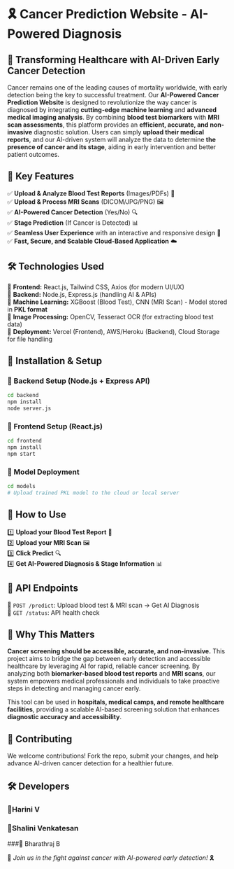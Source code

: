# 🎗️ Cancer Prediction Website - AI-Powered Diagnosis
## 🌟 Transforming Healthcare with AI-Driven Early Cancer Detection
Cancer remains one of the leading causes of mortality worldwide, with early detection being the key to successful treatment. Our **AI-Powered Cancer Prediction Website** is designed to revolutionize the way cancer is diagnosed by integrating **cutting-edge machine learning** and **advanced medical imaging analysis**. By combining **blood test biomarkers** with **MRI scan assessments**, this platform provides an **efficient, accurate, and non-invasive** diagnostic solution. Users can simply **upload their medical reports**, and our AI-driven system will analyze the data to determine **the presence of cancer and its stage**, aiding in early intervention and better patient outcomes.

## 🚀 Key Features
✅ **Upload & Analyze Blood Test Reports** (Images/PDFs) 📄  
✅ **Upload & Process MRI Scans** (DICOM/JPG/PNG) 🖼️  
✅ **AI-Powered Cancer Detection** (Yes/No) 🔍  
✅ **Stage Prediction** (If Cancer is Detected) 📊  
✅ **Seamless User Experience** with an interactive and responsive design 🎨  
✅ **Fast, Secure, and Scalable Cloud-Based Application** ☁️  

## 🛠️ Technologies Used
🔹 **Frontend:** React.js, Tailwind CSS, Axios (for modern UI/UX)  
🔹 **Backend:** Node.js, Express.js (handling AI & APIs)  
🔹 **Machine Learning:** XGBoost (Blood Test), CNN (MRI Scan) - Model stored in **PKL format**  
🔹 **Image Processing:** OpenCV, Tesseract OCR (for extracting blood test data)  
🔹 **Deployment:** Vercel (Frontend), AWS/Heroku (Backend), Cloud Storage for file handling  

## 📌 Installation & Setup
### 🔹 Backend Setup (Node.js + Express API)
```bash
cd backend
npm install
node server.js  
```

### 🔹 Frontend Setup (React.js)
```bash
cd frontend
npm install
npm start 
```

### 🔹 Model Deployment
```bash
cd models
# Upload trained PKL model to the cloud or local server
```

## 🎯 How to Use
1️⃣ **Upload your Blood Test Report** 📄  
2️⃣ **Upload your MRI Scan** 🖼️  
3️⃣ **Click Predict** 🔍  
4️⃣ **Get AI-Powered Diagnosis & Stage Information** 📊  

## 🔗 API Endpoints
🔹 `POST /predict`: Upload blood test & MRI scan → Get AI Diagnosis  
🔹 `GET /status`: API health check  

## 🏥 Why This Matters
**Cancer screening should be accessible, accurate, and non-invasive.** This project aims to bridge the gap between early detection and accessible healthcare by leveraging AI for rapid, reliable cancer screening. By analyzing both **biomarker-based blood test reports** and **MRI scans**, our system empowers medical professionals and individuals to take proactive steps in detecting and managing cancer early.

This tool can be used in **hospitals, medical camps, and remote healthcare facilities**, providing a scalable AI-based screening solution that enhances **diagnostic accuracy and accessibility**.

## 🤝 Contributing
We welcome contributions! Fork the repo, submit your changes, and help advance AI-driven cancer detection for a healthier future.  

## 🛠 Developers

### 👤Harini V
### 👤Shalini Venkatesan
###👤 Bharathraj B

🚀 *Join us in the fight against cancer with AI-powered early detection!* 🎗️

